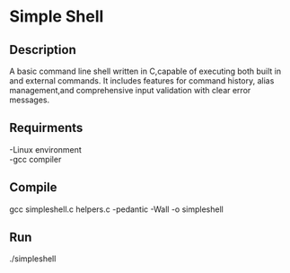 # Simple Shell

## Description
A basic command line shell written in C,capable of executing both built in and external commands.
It includes features for command history, alias management,and comprehensive input validation with clear error messages.

## Requirments
-Linux environment  
-gcc compiler

## Compile
 gcc simpleshell.c helpers.c -pedantic -Wall -o simpleshell
 
## Run
 ./simpleshell

